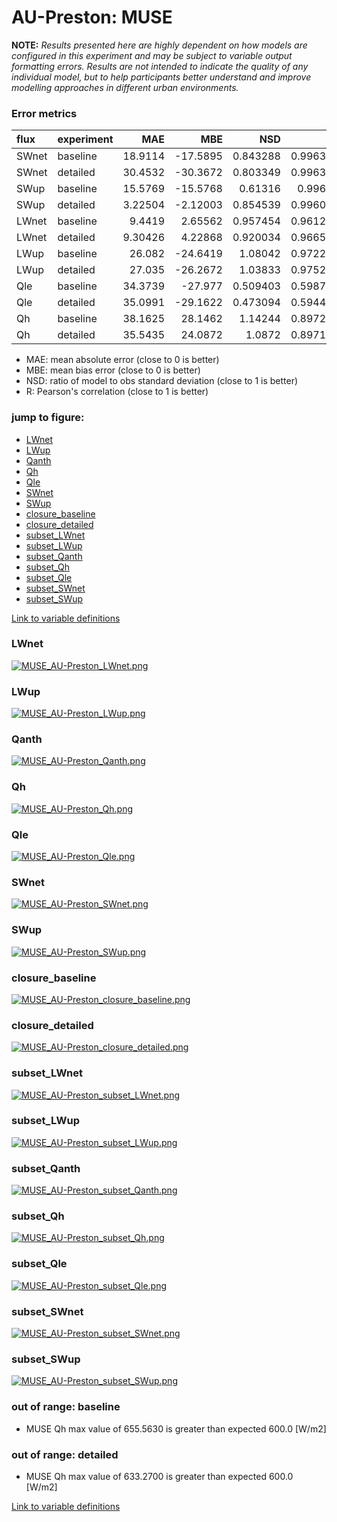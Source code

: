 # AU-Preston: MUSE

**NOTE:** *Results presented here are highly dependent on how models are configured in this experiment and may be subject to variable output formatting errors. Results are not intended to indicate the quality of any individual model, but to help participants better understand and improve modelling approaches in different urban environments.*

### Error metrics

| flux   | experiment   |      MAE |       MBE |      NSD |        R |
|:-------|:-------------|---------:|----------:|---------:|---------:|
| SWnet  | baseline     | 18.9114  | -17.5895  | 0.843288 | 0.996352 |
| SWnet  | detailed     | 30.4532  | -30.3672  | 0.803349 | 0.996381 |
| SWup   | baseline     | 15.5769  | -15.5768  | 0.61316  | 0.99625  |
| SWup   | detailed     |  3.22504 |  -2.12003 | 0.854539 | 0.996038 |
| LWnet  | baseline     |  9.4419  |   2.65562 | 0.957454 | 0.961211 |
| LWnet  | detailed     |  9.30426 |   4.22868 | 0.920034 | 0.966511 |
| LWup   | baseline     | 26.082   | -24.6419  | 1.08042  | 0.972202 |
| LWup   | detailed     | 27.035   | -26.2672  | 1.03833  | 0.975287 |
| Qle    | baseline     | 34.3739  | -27.977   | 0.509403 | 0.598714 |
| Qle    | detailed     | 35.0991  | -29.1622  | 0.473094 | 0.594422 |
| Qh     | baseline     | 38.1625  |  28.1462  | 1.14244  | 0.897298 |
| Qh     | detailed     | 35.5435  |  24.0872  | 1.0872   | 0.897191 |

 - MAE: mean absolute error (close to 0 is better)
 - MBE: mean bias error (close to 0 is better)
 - NSD: ratio of model to obs standard deviation (close to 1 is better)
 - R: Pearson's correlation (close to 1 is better)

### jump to figure:
 - [LWnet](#lwnet)
 - [LWup](#lwup)
 - [Qanth](#qanth)
 - [Qh](#qh)
 - [Qle](#qle)
 - [SWnet](#swnet)
 - [SWup](#swup)
 - [closure_baseline](#closure_baseline)
 - [closure_detailed](#closure_detailed)
 - [subset_LWnet](#subset_lwnet)
 - [subset_LWup](#subset_lwup)
 - [subset_Qanth](#subset_qanth)
 - [subset_Qh](#subset_qh)
 - [subset_Qle](#subset_qle)
 - [subset_SWnet](#subset_swnet)
 - [subset_SWup](#subset_swup)

[Link to variable definitions](../modelattrs/variable_definitions.md)

### <a name="lwnet"></a>LWnet
[![MUSE_AU-Preston_LWnet.png](MUSE_AU-Preston_LWnet.png)](MUSE_AU-Preston_LWnet.png)

### <a name="lwup"></a>LWup
[![MUSE_AU-Preston_LWup.png](MUSE_AU-Preston_LWup.png)](MUSE_AU-Preston_LWup.png)

### <a name="qanth"></a>Qanth
[![MUSE_AU-Preston_Qanth.png](MUSE_AU-Preston_Qanth.png)](MUSE_AU-Preston_Qanth.png)

### <a name="qh"></a>Qh
[![MUSE_AU-Preston_Qh.png](MUSE_AU-Preston_Qh.png)](MUSE_AU-Preston_Qh.png)

### <a name="qle"></a>Qle
[![MUSE_AU-Preston_Qle.png](MUSE_AU-Preston_Qle.png)](MUSE_AU-Preston_Qle.png)

### <a name="swnet"></a>SWnet
[![MUSE_AU-Preston_SWnet.png](MUSE_AU-Preston_SWnet.png)](MUSE_AU-Preston_SWnet.png)

### <a name="swup"></a>SWup
[![MUSE_AU-Preston_SWup.png](MUSE_AU-Preston_SWup.png)](MUSE_AU-Preston_SWup.png)

### <a name="closure_baseline"></a>closure_baseline
[![MUSE_AU-Preston_closure_baseline.png](MUSE_AU-Preston_closure_baseline.png)](MUSE_AU-Preston_closure_baseline.png)

### <a name="closure_detailed"></a>closure_detailed
[![MUSE_AU-Preston_closure_detailed.png](MUSE_AU-Preston_closure_detailed.png)](MUSE_AU-Preston_closure_detailed.png)

### <a name="subset_lwnet"></a>subset_LWnet
[![MUSE_AU-Preston_subset_LWnet.png](MUSE_AU-Preston_subset_LWnet.png)](MUSE_AU-Preston_subset_LWnet.png)

### <a name="subset_lwup"></a>subset_LWup
[![MUSE_AU-Preston_subset_LWup.png](MUSE_AU-Preston_subset_LWup.png)](MUSE_AU-Preston_subset_LWup.png)

### <a name="subset_qanth"></a>subset_Qanth
[![MUSE_AU-Preston_subset_Qanth.png](MUSE_AU-Preston_subset_Qanth.png)](MUSE_AU-Preston_subset_Qanth.png)

### <a name="subset_qh"></a>subset_Qh
[![MUSE_AU-Preston_subset_Qh.png](MUSE_AU-Preston_subset_Qh.png)](MUSE_AU-Preston_subset_Qh.png)

### <a name="subset_qle"></a>subset_Qle
[![MUSE_AU-Preston_subset_Qle.png](MUSE_AU-Preston_subset_Qle.png)](MUSE_AU-Preston_subset_Qle.png)

### <a name="subset_swnet"></a>subset_SWnet
[![MUSE_AU-Preston_subset_SWnet.png](MUSE_AU-Preston_subset_SWnet.png)](MUSE_AU-Preston_subset_SWnet.png)

### <a name="subset_swup"></a>subset_SWup
[![MUSE_AU-Preston_subset_SWup.png](MUSE_AU-Preston_subset_SWup.png)](MUSE_AU-Preston_subset_SWup.png)

### out of range: baseline

 - MUSE Qh max value of 655.5630 is greater than expected 600.0 [W/m2]

### out of range: detailed

 - MUSE Qh max value of 633.2700 is greater than expected 600.0 [W/m2]


[Link to variable definitions](../modelattrs/variable_definitions.md)

